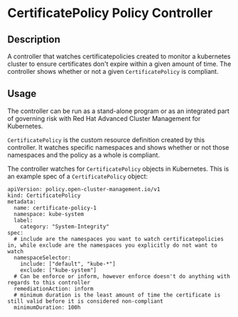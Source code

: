 # CertificatePolicy Policy Controller
## Description
A controller that watches certificatepolicies created to monitor a kubernetes cluster to ensure certificates don't expire within a given amount of time. The controller shows whether or not a given `CertificatePolicy` is compliant.

## Usage
The controller can be run as a stand-alone program or as an integrated part of governing risk with Red Hat Advanced Cluster Management for Kubernetes.

`CertificatePolicy` is the custom resource definition created by this controller. It watches specific namespaces and shows whether or not those namespaces and the policy as a whole is compliant.

The controller watches for `CertificatePolicy` objects in Kubernetes. This is an example spec of a `CertificatePolicy` object:

```
apiVersion: policy.open-cluster-management.io/v1
kind: CertificatePolicy
metadata:
  name: certificate-policy-1
  namespace: kube-system
  label:
    category: "System-Integrity"
spec:
  # include are the namespaces you want to watch certificatepolicies in, while exclude are the namespaces you explicitly do not want to watch
  namespaceSelector:
    include: ["default", "kube-*"]
    exclude: ["kube-system"]
  # Can be enforce or inform, however enforce doesn't do anything with regards to this controller
  remediationAction: inform
  # minimum duration is the least amount of time the certificate is still valid before it is considered non-compliant
  minimumDuration: 100h
```
